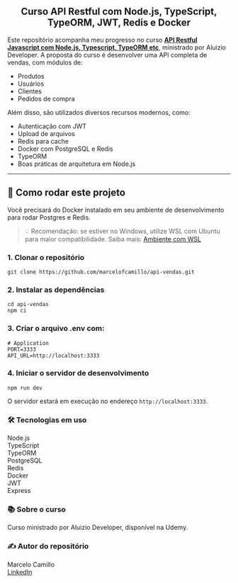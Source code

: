 <h2 align="center">
Curso API Restful com Node.js, TypeScript, TypeORM, JWT, Redis e Docker
</h2>

Este repositório acompanha meu progresso no curso **<a href="https://www.udemy.com/course/api-restful-de-vendas">API Restful Javascript com Node.js, Typescript, TypeORM etc</a>**, ministrado por Aluizio Developer. A proposta do curso é desenvolver uma API completa de vendas, com módulos de:

- Produtos
- Usuários
- Clientes
- Pedidos de compra

Além disso, são utilizados diversos recursos modernos, como:

- Autenticação com JWT
- Upload de arquivos
- Redis para cache
- Docker com PostgreSQL e Redis
- TypeORM
- Boas práticas de arquitetura em Node.js

---

## 🚀 Como rodar este projeto

Você precisará do Docker instalado em seu ambiente de desenvolvimento para rodar Postgres e Redis.

> 💡 Recomendação: se estiver no Windows, utilize WSL com Ubuntu para maior compatibilidade. Saiba mais: [Ambiente com WSL](https://www.aluiziodeveloper.com.br/ambiente-de-desenvolvimento-no-windows-10-11-com-wsl/)

### 1. Clonar o repositório

```shell
git clone https://github.com/marcelofcamillo/api-vendas.git
```

### 2. Instalar as dependências

```shell
cd api-vendas
npm ci
```

### 3. Criar o arquivo .env com:

```shell
# Application
PORT=3333
API_URL=http://localhost:3333
```

### 4. Iniciar o servidor de desenvolvimento

```shell
npm run dev
```

O servidor estará em execução no endereço `http://localhost:3333`.

### 🛠️ Tecnologias em uso<br>

Node.js<br>
TypeScript<br>
TypeORM<br>
PostgreSQL<br>
Redis<br>
Docker<br>
JWT<br>
Express

### 📚 Sobre o curso<br>

Curso ministrado por Aluizio Developer, disponível na Udemy.

### ✍️ Autor do repositório<br>

Marcelo Camillo<br>
[LinkedIn](https://www.linkedin.com/in/marcelofcamillo/)
